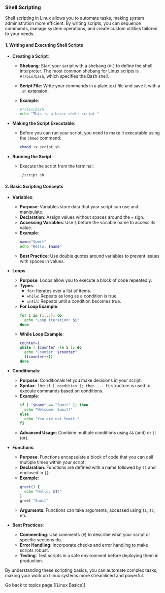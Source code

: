 ### Shell Scripting

Shell scripting in Linux allows you to automate tasks, making system administration more efficient. By writing scripts, you can sequence commands, manage system operations, and create custom utilities tailored to your needs.

#### 1. **Writing and Executing Shell Scripts**

- **Creating a Script**:
  - **Shebang**: Start your script with a shebang (`#!`) to define the shell interpreter. The most common shebang for Linux scripts is `#!/bin/bash`, which specifies the Bash shell.
  - **Script File**: Write your commands in a plain text file and save it with a `.sh` extension.

  - **Example**:
    ```bash
    #!/bin/bash
    echo "This is a basic shell script."
    ```

- **Making the Script Executable**:
  - Before you can run your script, you need to make it executable using the `chmod` command:
    ```bash
    chmod +x script.sh
    ```

- **Running the Script**:
  - Execute the script from the terminal:
    ```bash
    ./script.sh
    ```

#### 2. **Basic Scripting Concepts**

- **Variables**:
  - **Purpose**: Variables store data that your script can use and manipulate.
  - **Declaration**: Assign values without spaces around the `=` sign.
  - **Accessing Variables**: Use `$` before the variable name to access its value.
  - **Example**:
    ```bash
    name="Sumit"
    echo "Hello, $name"
    ```
  - **Best Practice**: Use double quotes around variables to prevent issues with spaces in values.

- **Loops**:
  - **Purpose**: Loops allow you to execute a block of code repeatedly.
  - **Types**: 
    - `for`: Iterates over a list of items.
    - `while`: Repeats as long as a condition is true.
    - `until`: Repeats until a condition becomes true.
  - **For Loop Example**:
    ```bash
    for i in {1..5}; do
      echo "Loop iteration: $i"
    done
    ```
  - **While Loop Example**:
    ```bash
    counter=1
    while [ $counter -le 5 ]; do
      echo "Counter: $counter"
      ((counter++))
    done
    ```

- **Conditionals**:
  - **Purpose**: Conditionals let you make decisions in your script.
  - **Syntax**: The `if [ condition ]; then ... fi` structure is used to execute commands based on conditions.
  - **Example**:
    ```bash
    if [ "$name" == "Sumit" ]; then
      echo "Welcome, Sumit!"
    else
      echo "You are not Sumit."
    fi
    ```
  - **Advanced Usage**: Combine multiple conditions using `&&` (and) or `||` (or).

- **Functions**:
  - **Purpose**: Functions encapsulate a block of code that you can call multiple times within your script.
  - **Declaration**: Functions are defined with a name followed by `()` and enclosed in `{}`.
  - **Example**:
    ```bash
    greet() {
      echo "Hello, $1!"
    }
    greet "Sumit"
    ```
  - **Arguments**: Functions can take arguments, accessed using `$1`, `$2`, etc.

- **Best Practices**:
  - **Commenting**: Use comments (`#`) to describe what your script or specific sections do.
  - **Error Handling**: Incorporate checks and error handling to make scripts robust.
  - **Testing**: Test scripts in a safe environment before deploying them in production.

By understanding these scripting basics, you can automate complex tasks, making your work on Linux systems more streamlined and powerful.

Go back to topics page [[Linux Basics]].